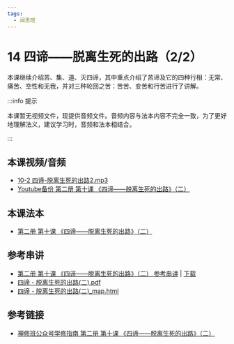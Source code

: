 ```yaml
---
tags:
  - 闻思班
---
```


# 14 四谛——脱离生死的出路（2/2）

本课继续介绍苦、集、道、灭四谛，其中重点介绍了苦谛及它的四种行相：无常、痛苦、空性和无我，并对三种轮回之苦：苦苦、变苦和行苦进行了讲解。

:::info 提示

本课暂无视频文件，现提供音频文件。音频内容与法本内容不完全一致，为了更好地理解法义，建议学习时，音频和法本相结合。

:::

## 本课视频/音频

* [10-2 四谛-脱离生死的出路2.mp3](https://s3.ap-northeast-1.wasabisys.com/hdcx/jmy/%e6%85%a7%e7%81%af%e7%a6%85%e4%bf%ae%e8%af%be/%e6%85%a7%e7%81%af%e7%a6%85%e4%bf%ae%e8%af%be%e7%ac%ac%e4%ba%8c%e5%86%8c/10-2%20%e5%9b%9b%e8%b0%9b-%e8%84%b1%e7%a6%bb%e7%94%9f%e6%ad%bb%e7%9a%84%e5%87%ba%e8%b7%af2.mp3)
* [Youtube备份 第二册 第十课 《四谛——脱离生死的出路》（二）](https://www.youtube.com/watch?v=8RN32YtEt5k&list=PL7aUyQTIJqAjD33MPzguoKwShqtttVmg9&index=17)

## 本课法本

* [第二册 第十课 《四谛——脱离生死的出路》（二）](/books/b2/2-09)

## 参考串讲

* [第二册 第十课 《四谛——脱离生死的出路》（二） 参考串讲](http://view.officeapps.live.com/op/view.aspx?src=https://s3.ap-northeast-1.wasabisys.com/hdcx/hdv/d/hdcxk/chj/第二册第11课四谛2.pptx) | [下载](https://s3.ap-northeast-1.wasabisys.com/hdcx/hdv/d/hdcxk/chj/第二册第11课四谛2.pptx)
* [四谛 - 脱离生死的出路(二).pdf](https://s3.ap-northeast-1.wasabisys.com/hdcx/hdv/f/up/%e5%9b%9b%e8%b0%9b%e2%80%94%e2%80%94%e8%84%b1%e7%a6%bb%e7%94%9f%e6%ad%bb%e7%9a%84%e5%87%ba%e8%b7%af%e4%ba%8c.md.pdf)
* [四谛 - 脱离生死的出路(二)_map.html](https://s3.ap-northeast-1.wasabisys.com/hdcx/hdv/f/up/%E5%9B%9B%E8%B0%9B%E2%80%94%E2%80%94%E8%84%B1%E7%A6%BB%E7%94%9F%E6%AD%BB%E7%9A%84%E5%87%BA%E8%B7%AF%E4%BA%8C_map.html)

## 参考链接

* [禅修班公众号学修指南 第二册 第十课 《四谛——脱离生死的出路》（二）](https://mp.weixin.qq.com/s?__biz=MzI2NTQ1NDcxNg==&mid=100000151&idx=1&sn=91e88e5a5428bf45c5a5380b0f5538b8&scene=19#wechat_redirect)
